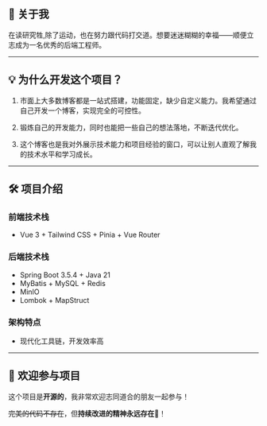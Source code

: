 ## 👋 关于我

在读研究牲,除了运动，也在努力跟代码打交道。想要迷迷糊糊的幸福——顺便立志成为一名优秀的后端工程师。

---

## 💡 为什么开发这个项目？

1. 市面上大多数博客都是一站式搭建，功能固定，缺少自定义能力。我希望通过自己开发一个博客，实现完全的可控性。

2. 锻炼自己的开发能力，同时也能把一些自己的想法落地，不断迭代优化。

3. 这个博客也是我对外展示技术能力和项目经验的窗口，可以让别人直观了解我的技术水平和学习成长。

---

## 🛠️ 项目介绍

### 前端技术栈

- Vue 3 + Tailwind CSS + Pinia + Vue Router

### 后端技术栈
- Spring Boot 3.5.4 + Java 21
- MyBatis + MySQL + Redis
- MinIO
- Lombok + MapStruct



### 架构特点
- 现代化工具链，开发效率高

---

## 🤝 欢迎参与项目

这个项目是**开源的**，我非常欢迎志同道合的朋友一起参与！

~~完美的代码不存在~~，但**持续改进的精神永远存在**🌟！